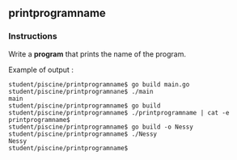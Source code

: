 ## printprogramname

### Instructions

Write a **program** that prints the name of the program.

Example of output :

```console
student/piscine/printprogramname$ go build main.go
student/piscine/printprogramnane$ ./main
main
student/piscine/printprogramname$ go build
student/piscine/printprogramname$ ./printprogramname | cat -e
printprogramname$
student/piscine/printprogramname$ go build -o Nessy
student/piscine/printprogramname$ ./Nessy
Nessy
student/piscine/printprogramname$
```
